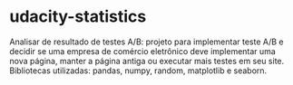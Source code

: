 # udacity-statistics
Analisar de resultado de testes A/B: projeto para implementar teste A/B e decidir se uma empresa de comércio eletrônico deve implementar uma nova página, manter a página antiga ou executar mais testes em seu site. Bibliotecas utilizadas: pandas, numpy, random, matplotlib e seaborn.
